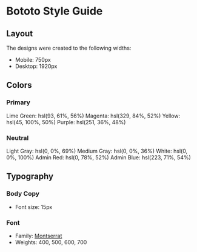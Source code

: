 # Bototo Style Guide

## Layout

The designs were created to the following widths:

- Mobile: 750px
- Desktop: 1920px

## Colors

### Primary

Lime Green: hsl(93, 61%, 56%)
Magenta: hsl(329, 84%, 52%)
Yellow: hsl(45, 100%, 50%)
Purple: hsl(251, 36%, 48%)

### Neutral

Light Gray: hsl(0, 0%, 69%)
Medium Gray: hsl(0, 0%, 36%)
White: hsl(0, 0%, 100%)
Admin Red: hsl(0, 78%, 52%)
Admin Blue: hsl(223, 71%, 54%)

## Typography

### Body Copy

- Font size: 15px

### Font

- Family: [Montserrat](https://fonts.google.com/specimen/Montserrat)
- Weights: 400, 500, 600, 700